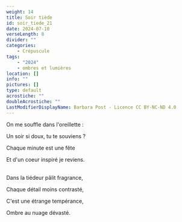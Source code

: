 ```yaml
---
weight: 14
title: Soir tiède
id: soir_tiede_21
date: 2024-07-10
verseLength: 8
divider: ""
categories:
    - Crépuscule
tags:
    - "2024"
    - ombres et lumières
location: []
info: ""
pictures: []
type: default
acrostiche: ""
doubleAcrostiche: ""
LastModifierDisplayName: Barbara Post - Licence CC BY-NC-ND 4.0
---
```

On me souffle dans l'oreillette :

Un soir si doux, tu te souviens ?

Chaque minute est une fête

Et d'un coeur inspiré je reviens.

 \
Dans la tiédeur pâlit fragrance,

Chaque détail moins contrasté,

C'est une étrange tempérance,

Ombre au nuage dévasté.
